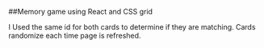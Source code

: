 ##Memory game using React and CSS grid

I Used the same id for both cards to determine if they are matching. Cards randomize each time page is refreshed.




